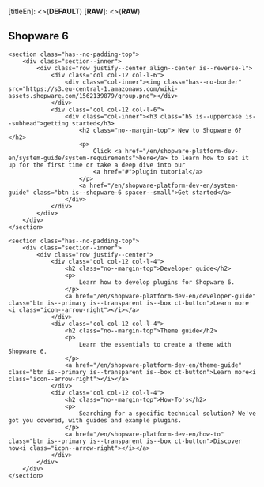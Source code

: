 [titleEn]: <>(__DEFAULT__)
[__RAW__]: <>(__RAW__)

<style type="text/css">
    .is--xl, .category--articles, .category--details, .category--title {
        display: none;
    }
    
    .wiki--content {
        margin: 0;
        padding: 2rem;
    }
    
    .wiki-content--category {
         max-width: 100%;
     }
     
    .platform-main-content .is--subhead {
        font-size: 12px;
        letter-spacing: 2px;
        font-weight: 300;
        margin-bottom: 5px;
    }
    
    .platform-main-content .ct-button {
        margin-top: 10px;
    }
    
    .platform-main-content .has--no-border {
        border: 0 none;
    }
    
    .platform-main-content .has--no-border:hover {
        border: 0 none;
    }
</style>

<div class="platform-main-content">
    <section class="has--no-padding-bottom has--no-padding-top">
        <div class="section--inner">
            <div class="row justify--center">
                <div class="col col-12 is--text-centered">
                    <div class="col-inner"><h1>Shopware 6</h1></div>
                </div>
            </div>
        </div>
    </section>
    
    <section class="has--no-padding-top">
        <div class="section--inner">
            <div class="row justify--center align--center is--reverse-l">
                <div class="col col-12 col-l-6">
                    <div class="col-inner"><img class="has--no-border" src="https://s3.eu-central-1.amazonaws.com/wiki-assets.shopware.com/1562139879/group.png"></div>
                </div>
                <div class="col col-12 col-l-6">
                    <div class="col-inner"><h3 class="h5 is--uppercase is--subhead">getting started</h3>
                        <h2 class="no--margin-top"> New to Shopware 6?</h2>
                        <p>
                            Click <a href="/en/shopware-platform-dev-en/system-guide/system-requirements">here</a> to learn how to set it up for the first time or take a deep dive into our
                            <a href="#">plugin tutorial</a>
                        </p>
                        <a href="/en/shopware-platform-dev-en/system-guide" class="btn is--shopware-6 spacer--small">Get started</a>
                    </div>
                </div>
            </div>
        </div>
    </section>
    
    <section class="has--no-padding-top">
        <div class="section--inner">
            <div class="row justify--center">
                <div class="col col-12 col-l-4">
                    <h2 class="no--margin-top">Developer guide</h2>
                    <p>
                        Learn how to develop plugins for Shopware 6.
                    </p>
                    <a href="/en/shopware-platform-dev-en/developer-guide" class="btn is--primary is--transparent is--box ct-button">Learn more <i class="icon--arrow-right"></i></a>
                </div>
                <div class="col col-12 col-l-4">
                    <h2 class="no--margin-top">Theme guide</h2>
                    <p>
                        Learn the essentials to create a theme with Shopware 6.
                    </p>
                    <a href="/en/shopware-platform-dev-en/theme-guide" class="btn is--primary is--transparent is--box ct-button">Learn more<i class="icon--arrow-right"></i></a>
                </div>
                <div class="col col-12 col-l-4">
                    <h2 class="no--margin-top">How-To's</h2>
                    <p>
                        Searching for a specific technical solution? We've got you covered, with guides and example plugins.
                    </p>
                    <a href="/en/shopware-platform-dev-en/how-to" class="btn is--primary is--transparent is--box ct-button">Discover now<i class="icon--arrow-right"></i></a>
                </div>
            </div>
        </div>
    </section>
</div>
